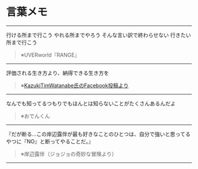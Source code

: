 # 言葉メモ

---

行ける所まで行こう
やれる所までやろう
そんな言い訳で終わらせない
行きたい所まで行こう

> ※UVERworld『RANGE』

---

評価される生き方より、納得できる生き方を

> ※[KazukiTimWatanabe氏のFacebook投稿より](https://www.facebook.com/KazukiTimWatanabe)

---

なんでも知ってるつもりでもほんとは知らないことがたくさんあるんだよ

> ※おでんくん

---

『だが断る...この岸辺露伴が最も好きなことのひとつは、自分で強いと思ってるやつに『NO』と断ってやることだ。』

> ※岸辺露伴（ジョジョの奇妙な冒険より）

--- 